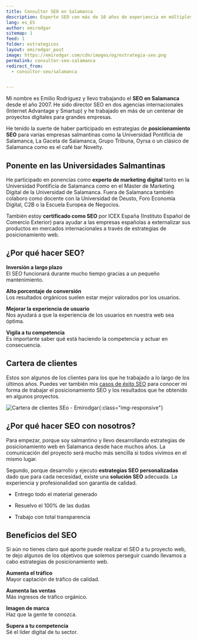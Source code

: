 ```yaml
---
title: Consultor SEO en Salamanca
description: Experto SEO con más de 10 años de experiencia en múltiples agencias, países y proyectos. Hablemos, es gratis.
lang: es_ES
author: emirodgar
sitemap: 1
feed: 1
folder: estrategicos
layout: emirodgar_post
image: https://emirodgar.com/cdn/images/og/estrategia-seo.png
permalink: consultor-seo-salamanca
redirect_from: 
  - consultor-seo/salamanca


---
```


Mi nombre es Emilio Rodríguez y llevo trabajando el **SEO en Salamanca** desde el año 2007. He sido director SEO en dos agencias internacionales (Internet Advantage y Smartup) y he trabajado en más de un centenar de proyectos digitales para grandes empresas.

He tenido la suerte de haber participado en estrategias de **posicionamiento SEO** para varias empresas salmantinas como la Universidad Pontificia de Salamanca, La Gaceta de Salamanca, Grupo Tribuna, Oyrsa o un clásico de Salamanca como es el café bar Novelty.

## Ponente en las Universidades Salmantinas

He participado en ponencias como **experto de marketing digital** tanto en la Universidad Pontificia de Salamanca como en el Máster de Marketing Digital de la Universidad de Salamanca. Fuera de Salamanca también colaboro como docente con la Universidad de Deusto, Foro Economía Digital, C2B o la Escuela Europea de Negocios. 

También estoy **certificado como SEO** por ICEX España (Instituto Español de Comercio Exterior) para ayudar a las empresas españolas a externalizar sus productos en mercados internacionales a través de estrategias de posicionamiento web.

## ¿Por qué hacer SEO?

**Inversión a largo plazo**  
El SEO funcionará durante mucho tiempo gracias a un pequeño mantenimiento.  

**Alto porcentaje de conversión**  
Los resultados orgánicos suelen estar mejor valorados por los usuarios.  

**Mejorar la experiencia de usuario**  
Nos ayudará a que la experiencia de los usuarios en nuestra web sea óptima.  

**Vigila a tu competencia**  
Es importante saber qué está haciendo la competencia y actuar en consecuencia.

## Cartera de clientes

Estos son algunos de los clientes para los que he trabajado a lo largo de los últimos años. Puedes ver también mis [casos de éxito SEO](https://emirodgar.com/casos-exito-seo) para conocer mi forma de trabajar el posicionamiento SEO y los resultados que he obtenido en algunos proyectos. 

![Cartera de clientes SEo - Emirodgar](https://emirodgar.com/cdn/images/clients/erg-com-clientes.jpg){:class="img-responsive"}


## ¿Por qué hacer SEO con nosotros?

Para empezar, porque soy salmantino y llevo desarrollando estrategias de posicionamiento web en Salamanca desde hace muchos años. La comunicación del proyecto será mucho más sencilla si todos vivimos en el mismo lugar.

Segundo, porque desarrollo y ejecuto  **estrategias SEO personalizadas** dado que para cada necesidad, existe una  **solución SEO**  adecuada. La experiencia y profesionalidad son garantía de calidad.

- Entrego todo el material generado

- Resuelvo el 100% de las dudas

- Trabajo con total transparencia

## Beneficios del SEO

Si aún no tienes claro qué aporte puede realizar el SEO a tu proyecto web, te dejo algunos de los objetivos que solemos perseguir cuando llevamos a cabo estrategias de posicionamiento web.

**Aumenta el tráfico**  
Mayor captación de tráfico de calidad.

**Aumenta las ventas**  
Más ingresos de tráfico orgánico.

**Imagen de marca**  
Haz que la gente te conozca.

**Supera a tu competencia**  
Sé el líder digital de tu sector.


<!--stackedit_data:
eyJoaXN0b3J5IjpbMTQ1MDYzMDA4OCwtMTMwNjk5NTM3MCwtOD
AyOTg5OTkyLC0xOTgwMTkxNzAyLDk2NjAxNDk2NywtMjQ3NjIy
ODYyLDIwNjc1OTg1ODddfQ==
-->
